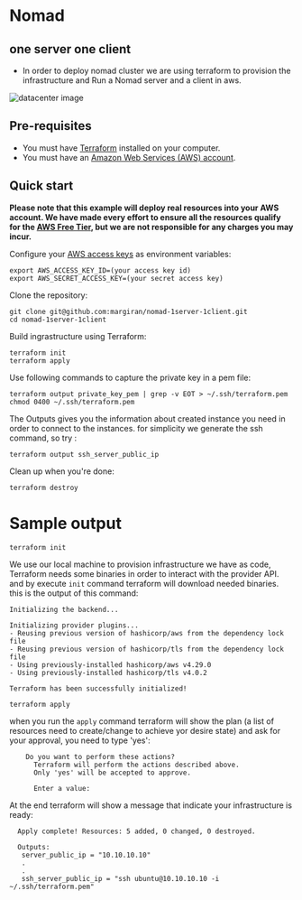 # Nomad 
## one server one client 
* In order to deploy nomad cluster we are using terraform to provision the infrastructure and Run a Nomad server and a client in aws.

![datacenter image](https://github.com/margiran/nomad-one_server-one_client/blob/master/diagram/simple_nomad_cluster.jpeg?raw=true)

## Pre-requisites

* You must have [Terraform](https://www.terraform.io/downloads) installed on your computer. 
* You must have an [Amazon Web Services (AWS) account](http://aws.amazon.com/).


## Quick start

**Please note that this example will deploy real resources into your AWS account. We have made every effort to ensure 
all the resources qualify for the [AWS Free Tier](https://aws.amazon.com/free/), but we are not responsible for any
charges you may incur.** 

Configure your [AWS access 
keys](http://docs.aws.amazon.com/general/latest/gr/aws-sec-cred-types.html#access-keys-and-secret-access-keys) as 
environment variables:

```
export AWS_ACCESS_KEY_ID=(your access key id)
export AWS_SECRET_ACCESS_KEY=(your secret access key)
```

Clone the repository:
```
git clone git@github.com:margiran/nomad-1server-1client.git
cd nomad-1server-1client
```

Build ingrastructure using Terraform:
```
terraform init
terraform apply
```

Use following commands to capture the private key in a pem file:
```
terraform output private_key_pem | grep -v EOT > ~/.ssh/terraform.pem
chmod 0400 ~/.ssh/terraform.pem
```

The Outputs gives you the information about created instance you need in order to connect to the instances.
for simplicity we generate the ssh command, so try :
```
terraform output ssh_server_public_ip
```

Clean up when you're done:
```
terraform destroy
```

# Sample output

```
terraform init
```

We use our local machine to provision infrastructure we have as code, Terraform needs some binaries in order to interact with the provider API. and by execute `init` command terraform will download needed binaries. 
this is the output of this command:

    Initializing the backend...

    Initializing provider plugins...
    - Reusing previous version of hashicorp/aws from the dependency lock file
    - Reusing previous version of hashicorp/tls from the dependency lock file
    - Using previously-installed hashicorp/aws v4.29.0
    - Using previously-installed hashicorp/tls v4.0.2

    Terraform has been successfully initialized!

```
terraform apply
```

when you run the `apply` command terraform will show the plan (a list of resources need to create/change to achieve yor desire state) and ask for your approval, you need to type 'yes':
```
    Do you want to perform these actions?
      Terraform will perform the actions described above.
      Only 'yes' will be accepted to approve.

      Enter a value:  
```

At the end terraform will show a message that indicate your infrastructure is ready:
```
  Apply complete! Resources: 5 added, 0 changed, 0 destroyed.

  Outputs:
   server_public_ip = "10.10.10.10"
   .
   .
   ssh_server_public_ip = "ssh ubuntu@10.10.10.10 -i ~/.ssh/terraform.pem"
```
